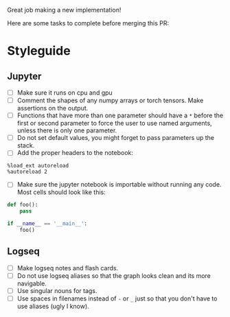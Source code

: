 Great job making a new implementation!

Here are some tasks to complete before merging this PR:

# Styleguide

## Jupyter

- [ ] Make sure it runs on cpu and gpu
- [ ] Comment the shapes of any numpy arrays or torch tensors. Make assertions on the output.
- [ ] Functions that have more than one parameter should have a `*` before the first or second parameter to force the user to use named arguments, unless there is only one parameter.
- [ ] Do not set default values, you might forget to pass parameters up the stack.
- [ ] Add the proper headers to the notebook:

```
%load_ext autoreload
%autoreload 2
```

- [ ] Make sure the jupyter notebook is importable without running any code. Most cells should look like this:

```python
def foo():
    pass

if __name__ == '__main__':
    foo()
```

## Logseq

- [ ] Make logseq notes and flash cards.
- [ ] Do not use logseq aliases so that the graph looks clean and its more navigable.
- [ ] Use singular nouns for tags.
- [ ] Use spaces in filenames instead of `-` or `_` just so that you don't have to use aliases (ugly I know).
